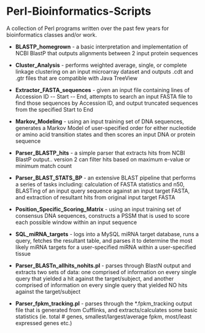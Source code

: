 Perl-Bioinformatics-Scripts
===========================
A collection of Perl programs written over the past few years for bioinformatics classes and/or work.

- **BLASTP_homegrown** - a basic interpretation and implementation of NCBI BlastP that outputs alignments between 2 input protein sequences

- **Cluster_Analysis** - performs weighted average, single, or complete linkage clustering on an input microarray dataset and outputs .cdt and .gtr files that are compatible with Java TreeView

- **Extractor_FASTA_sequences** - given an input file containing lines of Accession ID -- Start -- End, attempts to search an input FASTA file to find those sequences by Accession ID, and output truncated sequences from the specified Start to End

- **Markov_Modeling** - using an input training set of DNA sequences, generates a Markov Model of user-specified order for either nucleotide or amino acid transition states and then scores an input DNA or protein sequence

- **Parser_BLASTP_hits** - a simple parser that extracts hits from NCBI BlastP output.. version 2 can filter hits based on maximum e-value or minimum match count

- **Parser_BLAST_STATS_BP** - an extensive BLAST pipeline that performs a series of tasks including: calculation of FASTA statistics and n50, BLASTing of an input query sequence against an input target FASTA, and extraction of resultant hits from original input target FASTA

- **Position_Specific_Scoring_Matrix** - using an input training set of consensus DNA sequences, constructs a PSSM that is used to score each possible window within an input sequence

- **SQL_miRNA_targets** - logs into a MySQL miRNA target database, runs a query, fetches the resultant table, and parses it to determine the most likely miRNA targets for a user-specified miRNA within a user-specified tissue

- **Parser_BLASTn_allhits_nohits.pl** - parses through BlastN output and extracts two sets of data: one comprised of information on every single query that yielded a hit against the target/subject, and another comprised of information on every single query that yielded NO hits against the target/subject

- **Parser_fpkm_tracking.pl** - parses through the *.fpkm_tracking output file that is generated from Cufflinks, and extracts/calculates some basic statistics (ie. total # genes, smallest/largest/average fpkm, most/least expressed genes etc.)

